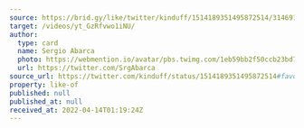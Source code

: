```yaml
---
source: https://brid.gy/like/twitter/kinduff/1514189351495872514/314691580
target: /videos/yt_GzRfvwo1iNU/
author:
  type: card
  name: Sergio Abarca
  photo: https://webmention.io/avatar/pbs.twimg.com/1eb59bb2f50ccb23bd7e2ca0177a9410a2601eaacfeb2be99623af2ef014912d.jpg
  url: https://twitter.com/SrgAbarca
source_url: https://twitter.com/kinduff/status/1514189351495872514#favorited-by-314691580
property: like-of
published: null
published_at: null
received_at: 2022-04-14T01:19:24Z
---
```



